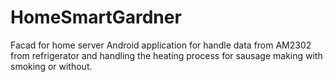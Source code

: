 # HomeSmartGardner
Facad for home server
Android application for handle data from AM2302 from refrigerator and handling the heating process for sausage making with smoking or without.
